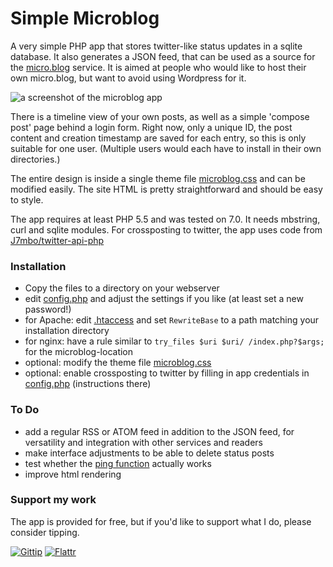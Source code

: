 # Simple Microblog

A very simple PHP app that stores twitter-like status updates in a sqlite database. It also generates a JSON feed, that can be used as a source for the [micro.blog](https://micro.blog/) service. It is aimed at people who would like to host their own micro.blog, but want to avoid using Wordpress for it.

![a screenshot of the microblog app](https://user-images.githubusercontent.com/1279725/34184164-9567a4b2-e51e-11e7-9317-d737ef3423f0.png)

There is a timeline view of your own posts, as well as a simple 'compose post' page behind a login form. Right now, only a unique ID, the post content and creation timestamp are saved for each entry, so this is only suitable for one user. (Multiple users would each have to install in their own directories.)

The entire design is inside a single theme file [microblog.css](microblog.css) and can be modified easily. The site HTML is pretty straightforward and should be easy to style.

The app requires at least PHP 5.5 and was tested on 7.0. It needs mbstring, curl and sqlite modules. 
For crossposting to twitter, the app uses code from [J7mbo/twitter-api-php](https://github.com/J7mbo/twitter-api-php)

### Installation

- Copy the files to a directory on your webserver
- edit [config.php](config.php) and adjust the settings if you like (at least set a new password!)
- for Apache: edit [.htaccess](.htaccess) and set `RewriteBase` to a path matching your installation directory
- for nginx: have a rule similar to `try_files $uri $uri/ /index.php?$args;` for the microblog-location
- optional: modify the theme file [microblog.css](microblog.css)
- optional: enable crossposting to twitter by filling in app credentials in [config.php](config.php#L32-L35) (instructions there)

### To Do

- add a regular RSS or ATOM feed in addition to the JSON feed, for versatility and integration with other services and readers
- make interface adjustments to be able to delete status posts
- test whether the [ping function](http://help.micro.blog/2017/api-feeds/) actually works
- improve html rendering 

### Support my work

The app is provided for free, but if you'd like to support what I do, please consider tipping.

[![Gittip](https://www.dropbox.com/s/23emy7ngeqdnrrc/logo_gittip.png?raw=1)](https://www.gittip.com/oelna/)  [![Flattr](https://www.dropbox.com/s/20legqru72ffddw/logo_flattr.png?raw=1)](https://flattr.com/submit/auto?user_id=oelna&url=https%3A%2F%2Fgithub.com%2Foelna%2Fmicroblog&title=microblog&language=en&tags=github&category=software)
